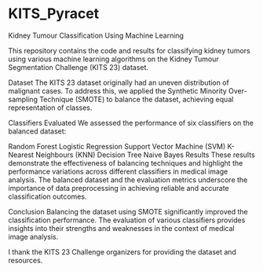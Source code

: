 # KITS_Pyracet
Kidney Tumour Classification Using Machine Learning

This repository contains the code and results for classifying kidney tumors using various machine learning algorithms on the Kidney Tumour Segmentation Challenge (KITS 23) dataset.

Dataset
The KITS 23 dataset originally had an uneven distribution of malignant cases. To address this, we applied the Synthetic Minority Over-sampling Technique (SMOTE) to balance the dataset, achieving equal representation of classes.

Classifiers Evaluated
We assessed the performance of six classifiers on the balanced dataset:

Random Forest
Logistic Regression
Support Vector Machine (SVM)
K-Nearest Neighbours (KNN)
Decision Tree
Naive Bayes
Results
These results demonstrate the effectiveness of balancing techniques and highlight the performance variations across different classifiers in medical image analysis. The balanced dataset and the evaluation metrics underscore the importance of data preprocessing in achieving reliable and accurate classification outcomes.

Conclusion
Balancing the dataset using SMOTE significantly improved the classification performance. The evaluation of various classifiers provides insights into their strengths and weaknesses in the context of medical image analysis.

I thank the KITS 23 Challenge organizers for providing the dataset and resources.

